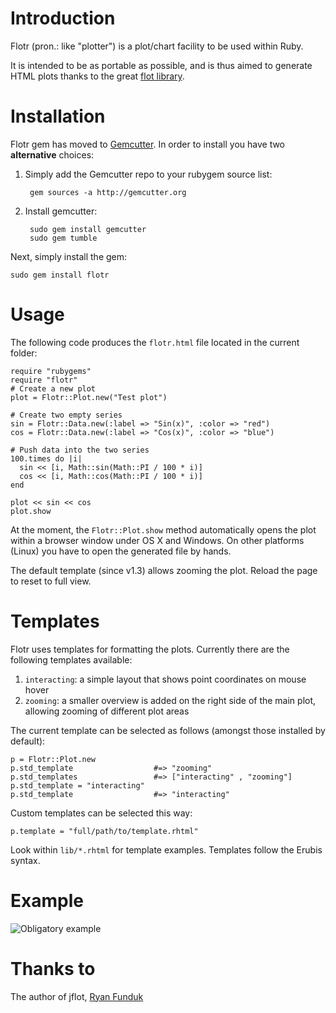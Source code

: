 Introduction
============
Flotr (pron.: like "plotter") is a plot/chart facility to be used within Ruby.

It is intended to be as portable as possible, and is thus aimed to generate HTML plots thanks to the great [flot library](http://ryanfunduk.com/flot).

Installation
============
Flotr gem has moved to [Gemcutter](http://gemcutter.org). In order to install you have two **alternative** choices:

1. Simply add the Gemcutter repo to your rubygem source list:

        gem sources -a http://gemcutter.org

2. Install gemcutter:

        sudo gem install gemcutter
        sudo gem tumble
    
Next, simply install the gem:

    sudo gem install flotr

Usage
=====
The following code produces the `flotr.html` file located in the current folder:

    require "rubygems"
    require "flotr"
    # Create a new plot
    plot = Flotr::Plot.new("Test plot")

    # Create two empty series
    sin = Flotr::Data.new(:label => "Sin(x)", :color => "red")
    cos = Flotr::Data.new(:label => "Cos(x)", :color => "blue")

    # Push data into the two series
    100.times do |i| 
      sin << [i, Math::sin(Math::PI / 100 * i)]
      cos << [i, Math::cos(Math::PI / 100 * i)]
    end

    plot << sin << cos
    plot.show

At the moment, the `Flotr::Plot.show` method automatically opens the plot within a browser window under OS X and Windows. On other platforms (Linux) you have to open the generated file by hands.

The default template (since v1.3) allows zooming the plot. Reload the page to reset to full view.

Templates
=========
Flotr uses templates for formatting the plots. Currently there are the following templates available:

1. `interacting`: a simple layout that shows point coordinates on mouse hover
2. `zooming`: a smaller overview is added on the right side of the main plot, allowing zooming of different plot areas

The current template can be selected as follows (amongst those installed by default):

    p = Flotr::Plot.new
    p.std_template                  #=> "zooming"
    p.std_templates                 #=> ["interacting" , "zooming"]
    p.std_template = "interacting"
    p.std_template                  #=> "interacting"
    
Custom templates can be selected this way:

    p.template = "full/path/to/template.rhtml"
    
Look within `lib/*.rhtml` for template examples. Templates follow the Erubis syntax.

Example
=======

![Obligatory example](http://cloud.github.com/downloads/pbosetti/flotr/plot.png)

Thanks to
=========
The author of jflot, [Ryan Funduk](http://ryanfunduk.com/flot)